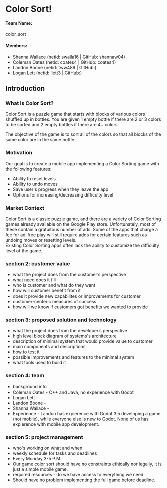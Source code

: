 # Color Sort!
#### Team Name:
color_sort
#### Members:
* Shanna Wallace (netid: swalla16 | GitHub: shannaw04) 
* Coleman Oates (netid: coates4 | GitHub: coates4)
* Landon Boone (netid: tww489 | GitHub:)
* Logan Lett (netid: llett3 | GitHub:)

## Introduction
### What is Color Sort?
Color Sort is a puzzle game that starts with blocks of various colors shuffled up in bottles. You are given 1 empty bottle if there are 2 or 3 colors to be sorted and 2 empty bottles if there are 4+ colors.<br>

The objective of the game is to sort all of the colors so that all blocks of the same color are in the same bottle.

### Motivation
Our goal is to create a mobile app implementing a Color Sorting game with the following features:
* Ability to reset levels
* Ability to undo moves
* Save user's progress when they leave the app
* Options for increasing/decreasing difficulty level

### Market Context
Color Sort is a classic puzzle game, and there are a variety of Color Sorting games already available on the Google Play store. Unfortunately, most of these contain a gratuitous number of ads. Some of the apps that charge a fee for ad-free play will still require adds for certain features such as undoing moves or resetting levels. <br>
Existing Color Sorting apps often lack the ability to customize the difficulty level of the game. 

### section 2: customer value
* what the project does from the customer’s perspective
* what need does it fill
* who is customer and what do they want
* how will customer benefit from it
* does it provide new capabilites or improvements for customer
* customer-centeric measures of success
* how will we know if customers got benefits we wanted to provide

### section 3: proposed solution and technology
* what the project does from the developer’s perspective
* high level block diagram of systems's architecture
* description of minimal system that would provide value to customer
* main components and descriptions
* how to test it
* possible improvements and features to the minimal system
* what tools used to build it

### section 4: team
* background info
* Coleman Oates - C++ and Java, no experience with Godot
* Logan Lett -
* Landon Boone -
* Shanna Wallace -
* Experience - Landon has expierence with Godot 3.5 developing a game (not mobile), while everyone
 else is new to Godot. None of us has expierence with mobile app development.

### section 5: project management
* who's working on what and when
* weekly schedule for tasks and deadlines
* Every Monday 3-5 P.M
* Our game color sort should have no constraints ethically nor legally, it is just a simple mobile game.
* required resources - do we have access to everything we need
* Should have no problem implementing the full game before deadline.
